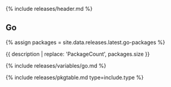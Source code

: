 {% include releases/header.md %}

## Go

{% assign packages = site.data.releases.latest.go-packages %}

{{ description | replace: 'PackageCount', packages.size }}

{% include releases/variables/go.md %}

{% include releases/pkgtable.md type=include.type %}